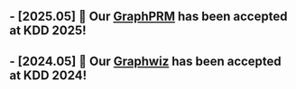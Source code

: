 ## - **[2025.05]** 🌟 Our [**GraphPRM**](https://arxiv.org/abs/2503.00845) has been accepted at **KDD 2025**!

## - **[2024.05]** 🌟 Our [**Graphwiz**](https://graph-wiz.github.io/) has been accepted at **KDD 2024**!

